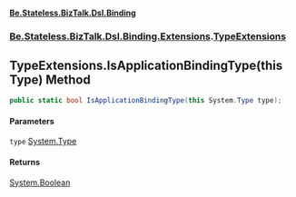 #### [Be.Stateless.BizTalk.Dsl.Binding](README.md 'README')
### [Be.Stateless.BizTalk.Dsl.Binding.Extensions](Be.Stateless.BizTalk.Dsl.Binding.Extensions.md 'Be.Stateless.BizTalk.Dsl.Binding.Extensions').[TypeExtensions](TypeExtensions.md 'Be.Stateless.BizTalk.Dsl.Binding.Extensions.TypeExtensions')

## TypeExtensions.IsApplicationBindingType(this Type) Method

```csharp
public static bool IsApplicationBindingType(this System.Type type);
```
#### Parameters

<a name='Be.Stateless.BizTalk.Dsl.Binding.Extensions.TypeExtensions.IsApplicationBindingType(thisSystem.Type).type'></a>

`type` [System.Type](https://docs.microsoft.com/en-us/dotnet/api/System.Type 'System.Type')

#### Returns
[System.Boolean](https://docs.microsoft.com/en-us/dotnet/api/System.Boolean 'System.Boolean')